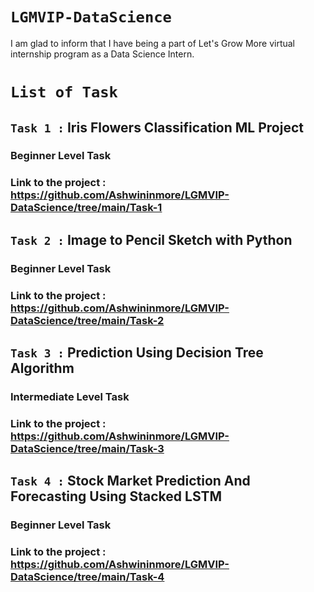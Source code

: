 # `LGMVIP-DataScience`

I am glad to inform that I have being a part of Let's Grow More virtual internship program as a Data Science Intern.

# `List of Task`
## `Task 1 :` Iris Flowers Classification ML Project
### Beginner Level Task
### Link to the project : https://github.com/Ashwininmore/LGMVIP-DataScience/tree/main/Task-1

## `Task 2 :` Image to Pencil Sketch with Python
### Beginner Level Task
### Link to the project : https://github.com/Ashwininmore/LGMVIP-DataScience/tree/main/Task-2

## `Task 3 :` Prediction Using Decision Tree Algorithm
### Intermediate Level Task
### Link to the project : https://github.com/Ashwininmore/LGMVIP-DataScience/tree/main/Task-3

## `Task 4 :` Stock Market Prediction And Forecasting Using Stacked LSTM
### Beginner Level Task
### Link to the project : https://github.com/Ashwininmore/LGMVIP-DataScience/tree/main/Task-4

